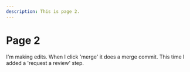 ```yaml
---
description: This is page 2.
---
```


# Page 2

I'm making edits. When I click 'merge' it does a merge commit. This time I added a 'request a review' step.
